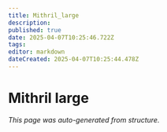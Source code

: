 ```yaml
---
title: Mithril_large
description: 
published: true
date: 2025-04-07T10:25:46.722Z
tags: 
editor: markdown
dateCreated: 2025-04-07T10:25:44.478Z
---
```


# Mithril large

*This page was auto-generated from structure.*